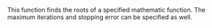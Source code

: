 This function finds the roots of a specified mathematic function. The maximum iterations and stopping error can be specified as well. 
